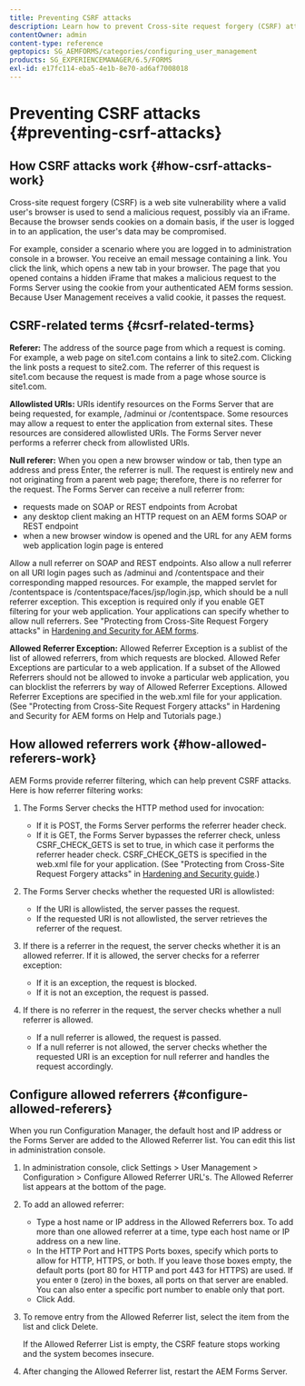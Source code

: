 ```yaml
---
title: Preventing CSRF attacks
description: Learn how to prevent Cross-site request forgery (CSRF) attacks and safeguard user data from being compromised.
contentOwner: admin
content-type: reference
geptopics: SG_AEMFORMS/categories/configuring_user_management
products: SG_EXPERIENCEMANAGER/6.5/FORMS
exl-id: e17fc114-eba5-4e1b-8e70-ad6af7008018
---
```

# Preventing CSRF attacks {#preventing-csrf-attacks}

## How CSRF attacks work {#how-csrf-attacks-work}

Cross-site request forgery (CSRF) is a web site vulnerability where a valid user's browser is used to send a malicious request, possibly via an iFrame. Because the browser sends cookies on a domain basis, if the user is logged in to an application, the user's data may be compromised.

For example, consider a scenario where you are logged in to administration console in a browser. You receive an email message containing a link. You click the link, which opens a new tab in your browser. The page that you opened contains a hidden iFrame that makes a malicious request to the Forms Server using the cookie from your authenticated AEM forms session. Because User Management receives a valid cookie, it passes the request.

## CSRF-related terms {#csrf-related-terms}

**Referer:** The address of the source page from which a request is coming. For example, a web page on site1.com contains a link to site2.com. Clicking the link posts a request to site2.com. The referrer of this request is site1.com because the request is made from a page whose source is site1.com.

**Allowlisted URIs:** URIs identify resources on the Forms Server that are being requested, for example, /adminui or /contentspace. Some resources may allow a request to enter the application from external sites. These resources are considered allowlisted URIs. The Forms Server never performs a referrer check from allowlisted URIs.

**Null referer:** When you open a new browser window or tab, then type an address and press Enter, the referrer is null. The request is entirely new and not originating from a parent web page; therefore, there is no referrer for the request. The Forms Server can receive a null referrer from:

* requests made on SOAP or REST endpoints from Acrobat
* any desktop client making an HTTP request on an AEM forms SOAP or REST endpoint
* when a new browser window is opened and the URL for any AEM forms web application login page is entered

Allow a null referrer on SOAP and REST endpoints. Also allow a null referrer on all URI login pages such as /adminui and /contentspace and their corresponding mapped resources. For example, the mapped servlet for /contentspace is /contentspace/faces/jsp/login.jsp, which should be a null referrer exception. This exception is required only if you enable GET filtering for your web application. Your applications can specify whether to allow null referrers. See "Protecting from Cross-Site Request Forgery attacks" in [Hardening and Security for AEM forms](https://help.adobe.com/en_US/livecycle/11.0/HardeningSecurity/index.html).

**Allowed Referrer Exception:** Allowed Referrer Exception is a sublist of the list of allowed referrers, from which requests are blocked. Allowed Refer Exceptions are particular to a web application. If a subset of the Allowed Referrers should not be allowed to invoke a particular web application, you can blocklist the referrers by way of Allowed Referrer Exceptions. Allowed Referrer Exceptions are specified in the web.xml file for your application. (See "Protecting from Cross-Site Request Forgery attacks" in Hardening and Security for AEM forms on Help and Tutorials page.)

## How allowed referrers work {#how-allowed-referers-work}

AEM Forms provide referrer filtering, which can help prevent CSRF attacks. Here is how referrer filtering works:

1. The Forms Server checks the HTTP method used for invocation:

    * If it is POST, the Forms Server performs the referrer header check.
    * If it is GET, the Forms Server bypasses the referrer check, unless CSRF_CHECK_GETS is set to true, in which case it performs the referrer header check. CSRF_CHECK_GETS is specified in the web.xml file for your application. (See "Protecting from Cross-Site Request Forgery attacks" in [Hardening and Security guide](https://help.adobe.com/en_US/livecycle/11.0/HardeningSecurity/index.html).)

1. The Forms Server checks whether the requested URI is allowlisted:

    * If the URI is allowlisted, the server passes the request.
    * If the requested URI is not allowlisted, the server retrieves the referrer of the request.

1. If there is a referrer in the request, the server checks whether it is an allowed referrer. If it is allowed, the server checks for a referrer exception:

    * If it is an exception, the request is blocked.
    * If it is not an exception, the request is passed.

1. If there is no referrer in the request, the server checks whether a null referrer is allowed.

    * If a null referrer is allowed, the request is passed.
    * If a null referrer is not allowed, the server checks whether the requested URI is an exception for null referrer and handles the request accordingly.

## Configure allowed referrers {#configure-allowed-referers}

When you run Configuration Manager, the default host and IP address or the Forms Server are added to the Allowed Referrer list. You can edit this list in administration console.

1. In administration console, click Settings &gt; User Management &gt; Configuration &gt; Configure Allowed Referrer URL's. The Allowed Referrer list appears at the bottom of the page.
1. To add an allowed referrer:

    * Type a host name or IP address in the Allowed Referrers box. To add more than one allowed referrer at a time, type each host name or IP address on a new line.
    * In the HTTP Port and HTTPS Ports boxes, specify which ports to allow for HTTP, HTTPS, or both. If you leave those boxes empty, the default ports (port 80 for HTTP and port 443 for HTTPS) are used. If you enter `0` (zero) in the boxes, all ports on that server are enabled. You can also enter a specific port number to enable only that port.
    * Click Add.

1. To remove entry from the Allowed Referrer list, select the item from the list and click Delete.

   If the Allowed Referrer List is empty, the CSRF feature stops working and the system becomes insecure.

1. After changing the Allowed Referrer list, restart the AEM Forms Server.
